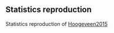 ## Statistics reproduction

Statistics reproduction of [Hoogeveen2015](https://www.researchgate.net/publication/296699072_CQADupStack_A_Benchmark_Data_Set_for_Community_Question-Answering_Research)